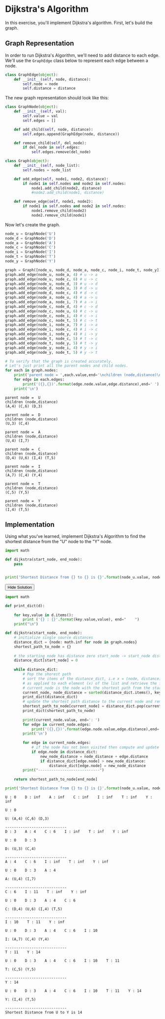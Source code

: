 
# Dijkstra's Algorithm
In this exercise, you'll implement Dijkstra's algorithm. First, let's build the graph.
## Graph Representation
In order to run Dijkstra's Algorithm, we'll need to add distance to each edge. We'll use the `GraphEdge` class below to represent each edge between a node.


```python
class GraphEdge(object):
    def __init__(self, node, distance):
        self.node = node
        self.distance = distance
```

The new graph representation should look like this:


```python
class GraphNode(object):
    def __init__(self, val):
        self.value = val
        self.edges = []

    def add_child(self, node, distance):
        self.edges.append(GraphEdge(node, distance))

    def remove_child(self, del_node):
        if del_node in self.edges:
            self.edges.remove(del_node)

class Graph(object):
    def __init__(self, node_list):
        self.nodes = node_list

    def add_edge(self, node1, node2, distance):
        if node1 in self.nodes and node2 in self.nodes:
            node1.add_child(node2, distance)
            #node2.add_child(node1, distance)

    def remove_edge(self, node1, node2):
        if node1 in self.nodes and node2 in self.nodes:
            node1.remove_child(node2)
            node2.remove_child(node1)
```

Now let's create the graph.


```python
node_u = GraphNode('U')
node_d = GraphNode('D')
node_a = GraphNode('A')
node_c = GraphNode('C')
node_i = GraphNode('I')
node_t = GraphNode('T')
node_y = GraphNode('Y')

graph = Graph([node_u, node_d, node_a, node_c, node_i, node_t, node_y])
graph.add_edge(node_u, node_a, 4) # u -> a
graph.add_edge(node_u, node_c, 6) # u -> c
graph.add_edge(node_u, node_d, 3) # u -> d
graph.add_edge(node_d, node_u, 3) # d -> u
graph.add_edge(node_d, node_c, 4) # d -> c
graph.add_edge(node_a, node_u, 4) # a -> u
graph.add_edge(node_a, node_i, 7) # a -> i
graph.add_edge(node_c, node_d, 4) # c -> d
graph.add_edge(node_c, node_u, 6) # c -> u
graph.add_edge(node_c, node_i, 4) # c -> i
graph.add_edge(node_c, node_t, 5) # c -> t
graph.add_edge(node_i, node_a, 7) # i -> a
graph.add_edge(node_i, node_c, 4) # i -> c
graph.add_edge(node_i, node_y, 4) # i -> y
graph.add_edge(node_t, node_c, 5) # t -> c
graph.add_edge(node_t, node_y, 5) # t -> y
graph.add_edge(node_y, node_i, 4) # y -> i
graph.add_edge(node_y, node_t, 5) # y -> t

# To verify that the graph is created accurately.
# Let's just print all the parent nodes and child nodes.
for each in graph.nodes:
    print('parent node = ',each.value,end='\nchildren (node,distance)\n')
    for edge in each.edges:
        print('({},{})'.format(edge.node.value,edge.distance),end=' ')
    print('\n')
```

    parent node =  U
    children (node,distance)
    (A,4) (C,6) (D,3) 
    
    parent node =  D
    children (node,distance)
    (U,3) (C,4) 
    
    parent node =  A
    children (node,distance)
    (U,4) (I,7) 
    
    parent node =  C
    children (node,distance)
    (D,4) (U,6) (I,4) (T,5) 
    
    parent node =  I
    children (node,distance)
    (A,7) (C,4) (Y,4) 
    
    parent node =  T
    children (node,distance)
    (C,5) (Y,5) 
    
    parent node =  Y
    children (node,distance)
    (I,4) (T,5) 
    


## Implementation
Using what you've learned, implement Dijkstra's Algorithm to find the shortest distance from the "U" node to the "Y" node. 


```python
import math

def dijkstra(start_node, end_node):
    pass


print('Shortest Distance from {} to {} is {}'.format(node_u.value, node_y.value, dijkstra(node_u, node_y)))
```

<span class="graffiti-highlight graffiti-id_6vmf0hp-id_cjtybve"><i></i><button>Hide Solution</button></span>


```python
import math

def print_dict(d):
    
    for key,value in d.items():
        print ('{} : {}'.format(key.value,value), end="    ")
    print("\n")

def dijkstra(start_node, end_node):
    # initialize single source distances
    distance_dict = {node: math.inf for node in graph.nodes}
    shortest_path_to_node = {}
    
    # the starting node has distance zero start_node -> start_node distance: 0
    distance_dict[start_node] = 0
    
    while distance_dict:
        # Pop the shorest path
        # sort the items of the distance_dict, i.e x = (node, distance), based on the value key (x[1]: distance)
        # as applied to each element (x) of the list and retrieve the first element of the sorted list
        # current_node is the node with the shortest path from the start_node
        current_node, node_distance = sorted(distance_dict.items(), key=lambda x: x[1])[0]
        print_dict(distance_dict)
        # update the shortest path distance to the current node and remove the node from the dictionary
        shortest_path_to_node[current_node] = distance_dict.pop(current_node)
        print_dict(shortest_path_to_node)
        
        print(current_node.value, end=': ')
        for edge in current_node.edges:
            print('({},{})'.format(edge.node.value,edge.distance),end=' ')
        print('\n')
        
        for edge in current_node.edges:
            # if the node has not been visited then compute and update distance
            if edge.node in distance_dict:
                new_node_distance = node_distance + edge.distance
                if distance_dict[edge.node] > new_node_distance:
                    distance_dict[edge.node] = new_node_distance
        print("----------------------------")
    
    return shortest_path_to_node[end_node]

print('Shortest Distance from {} to {} is {}'.format(node_u.value, node_y.value, dijkstra(node_u, node_y)))
```

    U : 0    D : inf    A : inf    C : inf    I : inf    T : inf    Y : inf    
    
    U : 0    
    
    U: (A,4) (C,6) (D,3) 
    
    ----------------------------
    D : 3    A : 4    C : 6    I : inf    T : inf    Y : inf    
    
    U : 0    D : 3    
    
    D: (U,3) (C,4) 
    
    ----------------------------
    A : 4    C : 6    I : inf    T : inf    Y : inf    
    
    U : 0    D : 3    A : 4    
    
    A: (U,4) (I,7) 
    
    ----------------------------
    C : 6    I : 11    T : inf    Y : inf    
    
    U : 0    D : 3    A : 4    C : 6    
    
    C: (D,4) (U,6) (I,4) (T,5) 
    
    ----------------------------
    I : 10    T : 11    Y : inf    
    
    U : 0    D : 3    A : 4    C : 6    I : 10    
    
    I: (A,7) (C,4) (Y,4) 
    
    ----------------------------
    T : 11    Y : 14    
    
    U : 0    D : 3    A : 4    C : 6    I : 10    T : 11    
    
    T: (C,5) (Y,5) 
    
    ----------------------------
    Y : 14    
    
    U : 0    D : 3    A : 4    C : 6    I : 10    T : 11    Y : 14    
    
    Y: (I,4) (T,5) 
    
    ----------------------------
    Shortest Distance from U to Y is 14



```python

```
